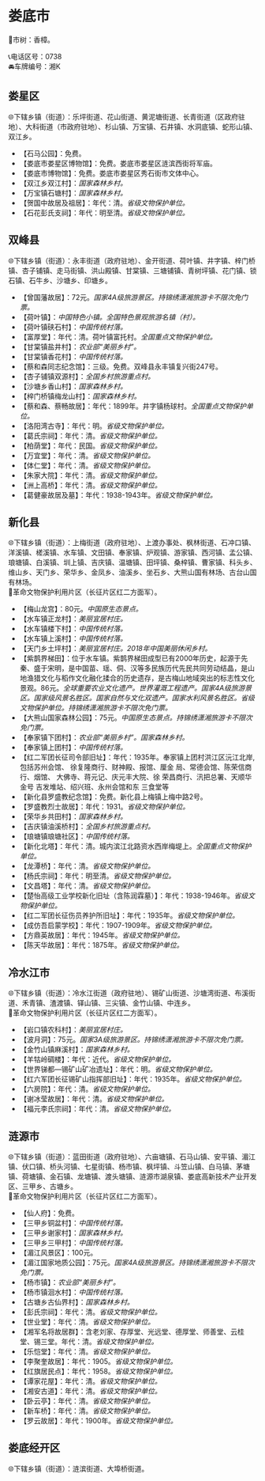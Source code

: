 # 娄底市  
🌳市树：香樟。  
  
📞电话区号：0738  
🚘车牌编号：湘K  

## 娄星区    
🌐下辖乡镇（街道）：乐坪街道、花山街道、黄泥塘街道、长青街道（区政府驻地）、大科街道（市政府驻地）、杉山镇、万宝镇、石井镇、水洞底镇、蛇形山镇、双江乡。  
  
* 【石马公园】：免费。  
* 【娄底市娄星区博物馆】：免费。娄底市娄星区涟滨西街将军庙。  
* 【娄底市博物馆】：免费。娄底市娄星区秀石街市文体中心。  
* 【双江乡双江村】：*国家森林乡村。*  
* 【万宝镇石塘村】：*国家森林乡村。*  
* 【贺国中故居及祖居】：年代：清。*省级文物保护单位。*  
* 【石花彭氏支祠】：年代：明至清。*省级文物保护单位。*  

## 双峰县   
🌐下辖乡镇（街道）：永丰街道（政府驻地）、金开街道、荷叶镇、井字镇、梓门桥镇、杏子铺镇、走马街镇、洪山殿镇、甘棠镇、三塘铺镇、青树坪镇、花门镇、锁石镇、石牛乡、沙塘乡、印塘乡。  
  
* 【曾国藩故居】：72元。*国家4A级旅游景区。持锦绣潇湘旅游卡不限次免门票。*  
* 【荷叶镇】：*中国特色小镇。全国特色景观旅游名镇（村）。*  
* 【荷叶镇硖石村】：*中国传统村落。*  
* 【富厚堂】：年代：清。荷叶镇富托村。*全国重点文物保护单位。*  
* 【甘棠镇盐井村】：*农业部“美丽乡村”。*  
* 【甘棠镇香花村】：*中国传统村落。*  
* 【蔡和森同志纪念馆】：三级。免费。双峰县永丰镇复兴街247号。  
* 【杏子铺镇双源村】：*全国乡村旅游重点村。*  
* 【沙塘乡香山村】：*国家森林乡村。*  
* 【梓门桥镇梅龙山村】：*国家森林乡村。*  
* 【蔡和森、蔡畅故居】：年代：1899年。井字镇杨球村。*全国重点文物保护单位。*  
* 【洛阳湾古寺】：年代：明。*省级文物保护单位。*  
* 【葛氏宗祠】：年代：清。*省级文物保护单位。*  
* 【柏荫堂】：年代：民国。*省级文物保护单位。*  
* 【万宜堂】：年代：清。*省级文物保护单位。*  
* 【体仁堂】：年代：清。*省级文物保护单位。*  
* 【朱家大院】：年代：清。*省级文物保护单位。*  
* 【洲上高桥】：年代：清。*省级文物保护单位。*  
* 【葛健豪故居及墓】：年代：1938-1943年。*省级文物保护单位。*  

## 新化县   
🌐下辖乡镇（街道）：上梅街道（政府驻地）、上渡办事处、枫林街道、石冲口镇、洋溪镇、槎溪镇、水车镇、文田镇、奉家镇、炉观镇、游家镇、西河镇、孟公镇、琅塘镇、白溪镇、圳上镇、吉庆镇、温塘镇、田坪镇、桑梓镇、曹家镇、科头乡、维山乡、天门乡、荣华乡、金凤乡、油溪乡、坐石乡、大熊山国有林场、古台山国有林场。  
🚩革命文物保护利用片区（长征片区红二方面军）。  
  
* 【梅山龙宫】：80元。*中国原生态景点。*  
* 【水车镇正龙村】：*美丽宜居村庄。*  
* 【水车镇楼下村】：*中国传统村落。*  
* 【水车镇上溪村】：*中国传统村落。*  
* 【天门乡土坪村】：*美丽宜居村庄。2018年中国美丽休闲乡村。*  
* 【紫鹊界梯田】：位于水车镇。紫鹊界梯田成型已有2000年历史，起源于先秦、盛于宋明，是中国苗、瑶、侗、汉等多民族历代先民共同劳动结晶，是山地渔猎文化与稻作文化融化揉合的历史遗存，是古梅山地域突出的标志性文化景观。86元。*全球重要农业文化遗产。世界灌溉工程遗产。国家4A级旅游景区。国家级风景名胜区。国家自然与文化双遗产。国家水利风景名胜区。省级文物保护单位。持锦绣潇湘旅游卡不限次免门票。*  
* 【大熊山国家森林公园】：75元。*中国原生态景点。持锦绣潇湘旅游卡不限次免门票。*  
* 【奉家镇下团村】：*农业部“美丽乡村”。国家森林乡村。*  
* 【奉家镇上团村】：*中国传统村落。*  
* 【红二军团长征司令部旧址】：年代：1935年。奉家镇上团村洪江区沅江北岸,包括苏州会馆、 徐复隆商行、财神殿、报馆、厘金 局、常德会馆、陈荣信商行、烟馆、 大佛寺、蒋元记、庆元丰大院、徐 荣昌商行、汛把总署、天顺华金号 吉发堆站、绍兴班、永州会馆和东 三食堂等
* 【新化县罗盛教纪念馆】：免费。新化县上梅镇上梅中路2号。  
* 【罗盛教烈士故居】：年代：1931。*省级文物保护单位。*  
* 【荣华乡共田村】：*国家森林乡村。*  
* 【吉庆镇油溪桥村】：*全国乡村旅游重点村。*  
* 【琅塘镇琅塘社区】：*中国传统村落。*  
* 【新化北塔】：年代：清。城内滨江北路资水西岸梅堤上。*全国重点文物保护单位。*  
* 【龙潭桥】：年代：清。*省级文物保护单位。*  
* 【杨氏宗祠】：年代：明至清。*省级文物保护单位。*  
* 【文昌塔】：年代：清。*省级文物保护单位。*  
* 【楚怡高级工业学校新化旧址（含陈润霖墓）】：年代：1938-1946年。*省级文物保护单位。*  
* 【红二军团长征伤员养护所旧址】：年代：1935年。*省级文物保护单位。*  
* 【成仿吾启蒙学校】：年代：1907-1909年。*省级文物保护单位。*  
* 【方鼎英故居】：年代：1945年。*省级文物保护单位。*  
* 【陈天华故居】：年代：1875年。*省级文物保护单位。*  

## 冷水江市  
🌐下辖乡镇（街道）：冷水江街道（政府驻地）、锡矿山街道、沙塘湾街道、布溪街道、禾青镇、渣渡镇、铎山镇、三尖镇、金竹山镇、中连乡。  
🚩革命文物保护利用片区（长征片区红二方面军）。  
  
* 【岩口镇农科村】：*美丽宜居村庄。*  
* 【波月洞】：75元。*国家3A级旅游景区。持锦绣潇湘旅游卡不限次免门票。*  
* 【金竹山镇麻溪村】：*国家森林乡村。*    
* 【羊牯岭碉楼】：年代：近代。*省级文物保护单位。*  
* 【世界锑都—锡矿山矿冶遗址】：年代：明。*省级文物保护单位。*  
* 【红六军团长征锡矿山指挥部旧址】：年代：1935年。*省级文物保护单位。*  
* 【六房院】：年代：清。*省级文物保护单位。*  
* 【谢冰莹故居】：年代：清。*省级文物保护单位。*  
* 【福元李氏宗祠】：年代：清。*省级文物保护单位。*  

## 涟源市  
🌐下辖乡镇（街道）：蓝田街道（政府驻地）、六亩塘镇、石马山镇、安平镇、湄江镇、伏口镇、桥头河镇、七星街镇、杨市镇、枫坪镇、斗笠山镇、白马镇、茅塘镇、荷塘镇、金石镇、龙塘镇、渡头塘镇、涟源市湖泉镇、娄底高新技术产业开发区、三甲乡、古塘乡。  
🚩革命文物保护利用片区（长征片区红二方面军）。  
  
* 【仙人府】：免费。  
* 【三甲乡铜盆村】：*中国传统村落。*  
* 【三甲乡谢家村】：*国家森林乡村。*  
* 【三甲乡三甲村】：*中国传统村落。*  
* 【湄江风景区】：100元。  
* 【湄江国家地质公园】：75元。*国家4A级旅游景区。持锦绣潇湘旅游卡不限次免门票。*  
* 【杨市镇】：*农业部“美丽乡村”。*  
* 【杨市镇洄水村】：*中国传统村落。*  
* 【古塘乡古仙界村】：*国家森林乡村。*  
* 【彭氏宗祠】：年代：清。*省级文物保护单位。*  
* 【世业堂】：年代：清。*省级文物保护单位。*  
* 【湘军名将故居群】：含老刘家、存厚堂、光远堂、德厚堂、师善堂、云桂堂、锡三堂。年代：清。*省级文物保护单位。*  
* 【乐恺堂】：年代：清。*省级文物保护单位。*  
* 【李聚奎故居】：年代：1905。*省级文物保护单位。*  
* 【红旗居民点】：年代：1958。*省级文物保护单位。*  
* 【谭家花屋】：年代：清。*省级文物保护单位。*  
* 【湘安古道】：年代：清。*省级文物保护单位。*  
* 【卧云亭】：年代：清。*省级文物保护单位。*  
* 【新车桥】：年代：清。*省级文物保护单位。*  
* 【罗云故居】：年代：1900年。*省级文物保护单位。*  
  
## 娄底经开区  
🌐下辖乡镇（街道）：涟滨街道、大埠桥街道。  